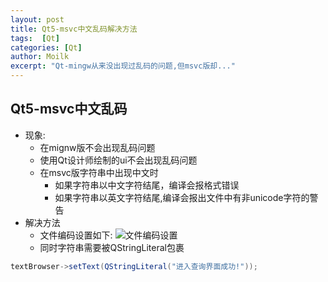 ```yaml
---
layout: post
title: Qt5-msvc中文乱码解决方法
tags:  [Qt]
categories: [Qt]
author: Moilk
excerpt: "Qt-mingw从来没出现过乱码的问题,但msvc版却..."
---
```

## Qt5-msvc中文乱码

- 现象:
	+ 在mignw版不会出现乱码问题
	+ 使用Qt设计师绘制的ui不会出现乱码问题
	+ 在msvc版字符串中出现中文时
		* 如果字符串以中文字符结尾，编译会报格式错误
		* 如果字符串以英文字符结尾,编译会报出文件中有非unicode字符的警告
- 解决方法
	+ 文件编码设置如下:
![文件编码设置](http:duras.wang/Blog/assets/images/2015121401.png)
	+ 同时字符串需要被QStringLiteral包裹

``` java
textBrowser->setText(QStringLiteral("进入查询界面成功!"));
```